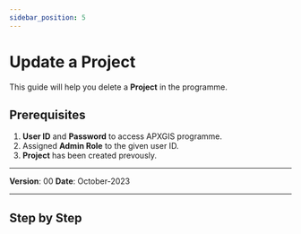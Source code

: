 ```yaml
---
sidebar_position: 5
---
```


# Update a Project

This guide will help you delete a **Project** in the programme.

## **Prerequisites**
1.	**User ID** and **Password** to access APXGIS programme.
2.	Assigned **Admin Role** to the given user ID.
3.	**Project** has been created prevously.


------------

**Version**: 00
**Date**: October-2023

------------
## **Step by Step**
